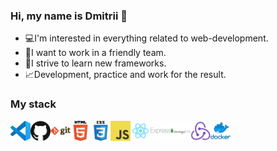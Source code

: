 ### Hi, my name is Dmitrii 👋

- 💻I'm interested in everything related to web-development.
- 🤝I want to work in a friendly team.
- 📄I strive to learn new frameworks.
- 📈Development, practice and work for the result.

### My stack

<img align="left" alt="Visual Studio Code" width="32px" src="https://raw.githubusercontent.com/github/explore/80688e429a7d4ef2fca1e82350fe8e3517d3494d/topics/visual-studio-code/visual-studio-code.png" />

<img align="left" alt="GitHub" width="32px" src="https://raw.githubusercontent.com/github/explore/78df643247d429f6cc873026c0622819ad797942/topics/github/github.png" />

<img align="left" alt="Git" width="32px" src="https://raw.githubusercontent.com/github/explore/80688e429a7d4ef2fca1e82350fe8e3517d3494d/topics/git/git.png" />

<img align="left" alt="HTML5" width="32px" src="https://raw.githubusercontent.com/github/explore/80688e429a7d4ef2fca1e82350fe8e3517d3494d/topics/html/html.png" />

<img align="left" alt="CSS3" width="32px" src="https://raw.githubusercontent.com/github/explore/80688e429a7d4ef2fca1e82350fe8e3517d3494d/topics/css/css.png" />

<img align="left" alt="JavaScript" width="32px" src="https://raw.githubusercontent.com/github/explore/80688e429a7d4ef2fca1e82350fe8e3517d3494d/topics/javascript/javascript.png" />

<img align="left" alt="React" width="32px" src="https://raw.githubusercontent.com/github/explore/80688e429a7d4ef2fca1e82350fe8e3517d3494d/topics/react/react.png" />

<img align="left" alt="React" width="32px" src="https://raw.githubusercontent.com/github/explore/80688e429a7d4ef2fca1e82350fe8e3517d3494d/topics/express/express.png" />

<img align="left" alt="React" width="32px" src="https://raw.githubusercontent.com/github/explore/80688e429a7d4ef2fca1e82350fe8e3517d3494d/topics/mongodb/mongodb.png" />

<img align="left" alt="React" width="32px" src="https://raw.githubusercontent.com/github/explore/80688e429a7d4ef2fca1e82350fe8e3517d3494d/topics/redux/redux.png" />

<img align="left" alt="React" width="32px" src="https://raw.githubusercontent.com/github/explore/80688e429a7d4ef2fca1e82350fe8e3517d3494d/topics/docker/docker.png" />
